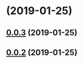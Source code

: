 # [](https://github.com/913453448/vv_bug/compare/v0.0.3...v) (2019-01-25)



## [0.0.3](https://github.com/913453448/vv_bug/compare/v0.0.2...v0.0.3) (2019-01-25)



## [0.0.2](https://github.com/913453448/vv_bug/compare/v0.0.1...v0.0.2) (2019-01-25)



